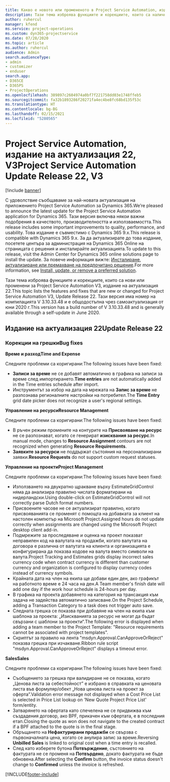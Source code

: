 ```yaml
---
title: Какво е новото или промененото в Project Service Automation, издание на актуализация 22, V3
description: Тази тема изброява функциите и корекциите, които са налични в Project Service Automation V3, издание на актуализация 22, V3.
author: ruhercul
manager: kfend
ms.service: project-operations
ms.custom: dyn365-projectservice
ms.date: 07/28/2020
ms.topic: article
ms.author: ruhercul
audience: Admin
search.audienceType:
- admin
- customizer
- enduser
search.app:
- D365CE
- D365PS
- ProjectOperations
ms.openlocfilehash: 389897c2604974a0bf7f221758dd03e1748ffeb5
ms.sourcegitcommit: fa32b1893286f20271fa4ec4be8fc68bd135f53c
ms.translationtype: HT
ms.contentlocale: bg-BG
ms.lasthandoff: 02/15/2021
ms.locfileid: "5280565"
---
```

# <a name="project-service-automation-update-release-22-v3"></a><span data-ttu-id="eaabb-103">Project Service Automation, издание на актуализация 22, V3</span><span class="sxs-lookup"><span data-stu-id="eaabb-103">Project Service Automation Update Release 22, V3</span></span>

[!include [banner](../includes/psa-now-project-operations.md)]

<span data-ttu-id="eaabb-104">С удоволствие съобщаваме за най-новата актуализация на приложението Project Service Automation за Dynamics 365.</span><span class="sxs-lookup"><span data-stu-id="eaabb-104">We’re pleased to announce the latest update for the Project Service Automation application for Dynamics 365.</span></span> <span data-ttu-id="eaabb-105">Тази версия включва някои важни подобрения в качеството, производителността и използваемостта.</span><span class="sxs-lookup"><span data-stu-id="eaabb-105">This release includes some important improvements to quality, performance, and usability.</span></span> <span data-ttu-id="eaabb-106">Това издание е съвместимо с Dynamics 365 9.x.</span><span class="sxs-lookup"><span data-stu-id="eaabb-106">This release is compatible with Dynamics 365 9.x.</span></span> <span data-ttu-id="eaabb-107">За да актуализирате до това издание, посетете центъра за администрация на Dynamics 365 Online на страницата с решения и инсталирайте актуализацията.</span><span class="sxs-lookup"><span data-stu-id="eaabb-107">To update to this release, visit the Admin Center for Dynamics 365 online solutions page to install the update.</span></span> <span data-ttu-id="eaabb-108">За повече информация вижте: [Инсталиране, актуализиране или премахване на предпочитано решение](https://docs.microsoft.com/power-platform/admin/install-remove-preferred-solution).</span><span class="sxs-lookup"><span data-stu-id="eaabb-108">For more information, see [Install, update, or remove a preferred solution](https://docs.microsoft.com/power-platform/admin/install-remove-preferred-solution).</span></span>

<span data-ttu-id="eaabb-109">Тази тема изброява функциите и корекциите, които са нови или променени за Project Service Automation V3, издание на актуализация 22.</span><span class="sxs-lookup"><span data-stu-id="eaabb-109">This topic lists the features and fixes that are new or changed for Project Service Automation V3, Update Release 22.</span></span> <span data-ttu-id="eaabb-110">Тази версия има номер на компилацията V 3.10.33.48 и е общодостъпна чрез самоактуализация от юни 2020 г.</span><span class="sxs-lookup"><span data-stu-id="eaabb-110">This version has a build number of V 3.10.33.48 and is generally available through a self-update in June 2020.</span></span>

## <a name="update-release-22"></a><span data-ttu-id="eaabb-111">Издание на актуализация 22</span><span class="sxs-lookup"><span data-stu-id="eaabb-111">Update Release 22</span></span>

### <a name="bug-fixes"></a><span data-ttu-id="eaabb-112">Корекции на грешки</span><span class="sxs-lookup"><span data-stu-id="eaabb-112">Bug fixes</span></span>



<span data-ttu-id="eaabb-113">**Време и разход**</span><span class="sxs-lookup"><span data-stu-id="eaabb-113">**Time and Expense**</span></span>

<span data-ttu-id="eaabb-114">Следните проблеми са коригирани:</span><span class="sxs-lookup"><span data-stu-id="eaabb-114">The following issues have been fixed:</span></span>

- <span data-ttu-id="eaabb-115">**Записи за време** не се добавят автоматично в графика на записи за време след импортирането.</span><span class="sxs-lookup"><span data-stu-id="eaabb-115">**Time entries** are not automatically added in the Time entries schedule after import.</span></span>
- <span data-ttu-id="eaabb-116">Инструментът за избор на дата на мрежата на **Запис за време** не разпознава регионалните настройки на потребител.</span><span class="sxs-lookup"><span data-stu-id="eaabb-116">The **Time Entry** grid date picker does not recognize a user's regional settings.</span></span>

<span data-ttu-id="eaabb-117">**Управление на ресурси**</span><span class="sxs-lookup"><span data-stu-id="eaabb-117">**Resource Management**</span></span>

<span data-ttu-id="eaabb-118">Следните проблеми са коригирани:</span><span class="sxs-lookup"><span data-stu-id="eaabb-118">The following issues have been fixed:</span></span>

- <span data-ttu-id="eaabb-119">В ръчен режим промените на контурите на **Присвояване на ресурс** не се разпознават, когато се генерират **изисквания за ресурс**.</span><span class="sxs-lookup"><span data-stu-id="eaabb-119">In manual mode, changes to **Resource Assignment** contours are not recognized when generating **Resource Requirements**.</span></span>
- <span data-ttu-id="eaabb-120">**Заявките за ресурси** не поддържат състояния на персонализирани заявки.</span><span class="sxs-lookup"><span data-stu-id="eaabb-120">**Resource Requests** do not support custom request statuses.</span></span>

<span data-ttu-id="eaabb-121">**Управление на проекти**</span><span class="sxs-lookup"><span data-stu-id="eaabb-121">**Project Management**</span></span>

<span data-ttu-id="eaabb-122">Следните проблеми са коригирани:</span><span class="sxs-lookup"><span data-stu-id="eaabb-122">The following issues have been fixed:</span></span>

- <span data-ttu-id="eaabb-123">Използването на двукратно щракване върху EstimateGridControl няма да анализира правилно числата форматирани на нидерландски.</span><span class="sxs-lookup"><span data-stu-id="eaabb-123">Using double-click on EstimateGridControl will not correctly parse Dutch format numbers.</span></span>
- <span data-ttu-id="eaabb-124">Присвоените часове не се актуализират правилно, когато присвояванията се променят с помощта на добавката за клиент на настолен компютър на Microsoft Project.</span><span class="sxs-lookup"><span data-stu-id="eaabb-124">Assigned hours do not update correctly when assignments are changed using the Microsoft Project desktop client add-in.</span></span>
- <span data-ttu-id="eaabb-125">Подмрежите за проследяване и оценка на проект показват неправилен код на валутата на продажби, когато валутата на договора е различна от валутата на клиента и организацията е конфигурирана да показва кодове на валута вместо символи на валута.</span><span class="sxs-lookup"><span data-stu-id="eaabb-125">Project Tracking and Estimates grids display incorrect sales currency code when contract currency is different than customer currency and organization is configured to display currency codes instead of currency symbols.</span></span>
- <span data-ttu-id="eaabb-126">Крайната дата на член на екипа ще добави един ден, ако графикът на работното време е 24 часа на ден.</span><span class="sxs-lookup"><span data-stu-id="eaabb-126">A Team member's finish date will add one day if the work hour schedule is 24-hours per day.</span></span>
- <span data-ttu-id="eaabb-127">В графика на проекта добавянето на категория на трансакция към задача не задейства автоматично записване.</span><span class="sxs-lookup"><span data-stu-id="eaabb-127">On the Project Schedule, adding a Transaction Category to a task does not trigger auto save.</span></span>
- <span data-ttu-id="eaabb-128">Следната грешка се показва при добавяне на член на екипа към шаблона за проекта: „Изискванията за ресурс не могат да бъдат свързани с шаблони за проекти“.</span><span class="sxs-lookup"><span data-stu-id="eaabb-128">The following error is displayed when adding a team member to the Project Template: "Resource requirements cannot be associated with project templates".</span></span> 
- <span data-ttu-id="eaabb-129">Скриптът за правило на лента "msdyn.Approval.CanApproveOrReject" показва грешка при изчакване.</span><span class="sxs-lookup"><span data-stu-id="eaabb-129">Ribbon rule script "msdyn.Approval.CanApproveOrReject" displays a timeout error.</span></span>

<span data-ttu-id="eaabb-130">**Sales**</span><span class="sxs-lookup"><span data-stu-id="eaabb-130">**Sales**</span></span>

<span data-ttu-id="eaabb-131">Следните проблеми са коригирани:</span><span class="sxs-lookup"><span data-stu-id="eaabb-131">The following issues have been fixed:</span></span>

- <span data-ttu-id="eaabb-132">Съобщението за грешка при валидиране не се показва, когато „Ценова листа за себестойност” е избрано в справката на ценовата листа във формуляр/обект „Нова ценова листа на проект за оферта”.</span><span class="sxs-lookup"><span data-stu-id="eaabb-132">Validation error message not displayed when a Cost Price List is selected in Price List lookup on 'New Quote Project Price List' form/entity.</span></span>
- <span data-ttu-id="eaabb-133">Затварянето на офертата като спечелена не се придвижва към създадения договор, ако BPF, прикачен към офертата, е в последния етап.</span><span class="sxs-lookup"><span data-stu-id="eaabb-133">Closing the quote as won does not navigate to the created contract if a BPF attached to the quote is in the final stage.</span></span>
- <span data-ttu-id="eaabb-134">Обръщането на **Нефактурирани продажби** се свързва с първоначалната цена, когато се анулира запис за време.</span><span class="sxs-lookup"><span data-stu-id="eaabb-134">Reversing **Unbilled Sales** is linked to original cost when a time entry is recalled.</span></span>
- <span data-ttu-id="eaabb-135">След като изберете бутона **Потвърждение**, състоянието на фактурата не се променя на **Потвърдено**, докато фактурата не бъде обновена.</span><span class="sxs-lookup"><span data-stu-id="eaabb-135">After selecting the **Confirm** button, the invoice status doesn't change to **Confirmed** unless the invoice is refreshed.</span></span>


[!INCLUDE[footer-include](../includes/footer-banner.md)]
